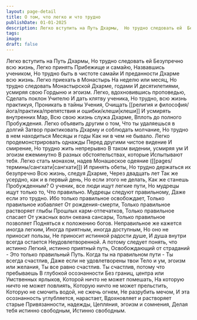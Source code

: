 ```yaml
---
layout: page-detail
title: О том, что легко и что трудно
publishDate: 01-01-2025
description: Легко вступить на Путь Дхармы,  Но трудно следовать ей  Безупречно всю жизнь,  Легко принять Прибежище и самайю,  Назвавшись учеником,  Но трудно быть в чистоте самайи  И преданности Дхарме всю жизнь.  Легко приехать в Монастырь  На неделю или месяц...
tags:
image:
draft: false
---
```

Легко вступить на Путь Дхармы,  Но трудно следовать ей  Безупречно всю жизнь,  Легко принять Прибежище и самайю,  Назвавшись учеником,  Но трудно быть в чистоте самайи  И преданности Дхарме всю жизнь.  Легко приехать в Монастырь  На неделю или месяц,  Но трудно следовать  Монастырской Дхарме, годами  И десятилетиями, усмиряя свою  Гордыню и эгоизм.  Легко, вдохновившись проповедью,  Сделать поклон Учителю  И дать клятву ученика,  Но трудно, всю жизнь практикуя,  Проникать в тайны Учения,  Очищать [[религия и философия/йога/практика/препятствия и ошибки/клеши|клеши]]  И усмирять внутренних Мар,  Всю свою жизнь служа Дхарме,  Вплоть до полного Пробуждения.  Легко объявить другим о том,  Что ты удаляешься в долгий  Затвор практиковать Дхарму и соблюдать молчание,  Но трудно в нем находиться  Месяцы и годы  Как ни в чем не бывало.  Легко продемонстрировать однажды  Перед другими чистое видение  И смирение,  Но трудно жить непрерывно  В таком видении, усмиряя ум  И эгоизм ежеминутно  В разных обстоятельствах, которые  Испытывают тебя.  Легко стать монахом, надев  Монашеское одеяние ([[pages/термины/сангхати|сангхати]])  И принять обеты,  Но трудно держаться их безупречно  Всю жизнь, следуя Дхарме,  Через двадцать лет  Так же усердно, как и в первый день,  Но если этого не делать,  Как же станешь Пробужденным?  О ученик, все люди ищут легкие пути,  Но мудрецы ищут только то,  Что правильно.  Мудрецы следуют правильному,  Даже если это трудно.  Ибо только правильное освобождает,  Только правильное избавляет  От рождения-смерти,  Только правильное растворяет глыбы  Прошлых карм-отпечатков,  Только правильное спасает  От ужасных волн океана сансары,  Только правильное позволяет  Подняться к положению богов.  Неправильное же кажется иногда легким,  Иногда приятным, иногда доступным,  Но оно не приносит пользы,  Не приносит истинной радости душе,  И душа внутри всегда остается  Неудовлетворенной.  А потому следует понять, что истинно  Легкий, истинно приятный путь,  Освобождающий от страданий -  Это только правильный Путь.  Когда ты на правильном пути -  Ты всегда счастлив,  Даже если не удовлетворены твои  Тело и ум, эгоизм или желания,  Ты все равно счастлив.  Ты счастлив, потому что пребываешь  В глубокой осознанности  Без границ, центра или  Умственных ярлыков,  Которой ничто не может помешать,  На которую ничто не может повлиять,  Которую ничто не может прельстить,  Которую не смочить водой, не сжечь огнем,  Не разрубить мечом,  И эта осознанность углубляется, нарастает,  Вдохновляет и растворяет старые  Привязанности, надежды,  Цепляния, эгоизм и сомнения,  Делая тебя истинно свободным,  Истинно свободным.